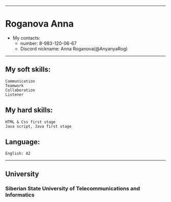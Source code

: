 ***
# __Roganova Anna__
* My contacts:
  * number: 8-983-120-06-67
  * Discord nickname: Anna Roganova(@AnyanyaRog)
***

## My soft skills:
```
Communication
Teamwork
Collaboration
Listener
```
## My hard skills:
```
HTML & Css first stage
Java script, Java first stage

```
## Language:
```
English: A2

```
***
## University 
### Siberian State University of Telecommunications and Informatics